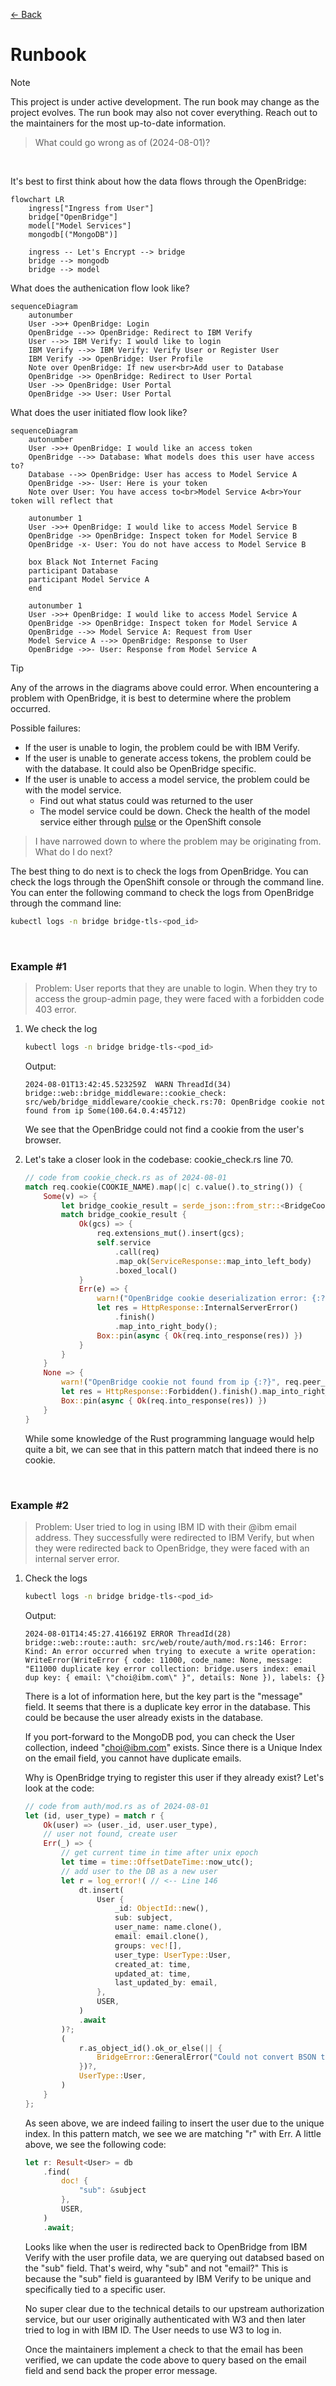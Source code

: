 [&#8592; Back](../#bridge)

# Runbook

> [!NOTE]
> This project is under active development. The run book may change as the project evolves. The run book may also not cover everything. Reach out to the maintainers for the most up-to-date information.

> What could go wrong as of (2024-08-01)?

<br>

It's best to first think about how the data flows through the OpenBridge:

```mermaid
flowchart LR
	ingress["Ingress from User"]
	bridge["OpenBridge"]
	model["Model Services"]
	mongodb[("MongoDB")]

	ingress -- Let's Encrypt --> bridge
	bridge --> mongodb
	bridge --> model
```

What does the authenication flow look like?

```mermaid
sequenceDiagram
	autonumber
	User ->>+ OpenBridge: Login
	OpenBridge -->> OpenBridge: Redirect to IBM Verify
	User -->> IBM Verify: I would like to login
	IBM Verify -->> IBM Verify: Verify User or Register User
	IBM Verify ->> OpenBridge: User Profile
	Note over OpenBridge: If new user<br>Add user to Database
	OpenBridge ->> OpenBridge: Redirect to User Portal
	User ->> OpenBridge: User Portal
	OpenBridge ->> User: User Portal
```

What does the user initiated flow look like?

```mermaid
sequenceDiagram
	autonumber
	User ->>+ OpenBridge: I would like an access token
	OpenBridge -->> Database: What models does this user have access to?
	Database -->> OpenBridge: User has access to Model Service A
	OpenBridge ->>- User: Here is your token
	Note over User: You have access to<br>Model Service A<br>Your token will reflect that

	autonumber 1
	User ->>+ OpenBridge: I would like to access Model Service B
	OpenBridge ->> OpenBridge: Inspect token for Model Service B
	OpenBridge -x- User: You do not have access to Model Service B

	box Black Not Internet Facing
	participant Database
	participant Model Service A
	end

	autonumber 1
	User ->>+ OpenBridge: I would like to access Model Service A
	OpenBridge ->> OpenBridge: Inspect token for Model Service A
	OpenBridge -->> Model Service A: Request from User
	Model Service A -->> OpenBridge: Response to User
	OpenBridge ->>- User: Response from Model Service A
```

> [!TIP]
> Any of the arrows in the diagrams above could error. When encountering a problem with OpenBridge, it is best to determine where the problem occurred.
>
> Possible failures:
>
> -   If the user is unable to login, the problem could be with IBM Verify.
> -   If the user is unable to generate access tokens, the problem could be with the database. It could also be OpenBridge specific.
> -   If the user is unable to access a model service, the problem could be with the model service.
>     -   Find out what status could was returned to the user
>     -   The model service could be down. Check the health of the model service either through [pulse](https://open.accelerator.cafe/pulse) or the OpenShift console

> I have narrowed down to where the problem may be originating from. What do I do next?

The best thing to do next is to check the logs from OpenBridge. You can check the logs through the OpenShift console or through the command line. You can enter the following command to check the logs from OpenBridge through the command line:

```bash
kubectl logs -n bridge bridge-tls-<pod_id>
```

<br>

### Example #1

> Problem: User reports that they are unable to login. When they try to access the group-admin page, they were faced with a forbidden code 403 error.

1. We check the log

    ```bash
    kubectl logs -n bridge bridge-tls-<pod_id>
    ```

    Output:

    ```
    2024-08-01T13:42:45.523259Z  WARN ThreadId(34) bridge::web::bridge_middleware::cookie_check: src/web/bridge_middleware/cookie_check.rs:70: OpenBridge cookie not found from ip Some(100.64.0.4:45712)
    ```

    We see that the OpenBridge could not find a cookie from the user's browser.

2. Let's take a closer look in the codebase: cookie_check.rs line 70.
    ```rust
    // code from cookie_check.rs as of 2024-08-01
    match req.cookie(COOKIE_NAME).map(|c| c.value().to_string()) {
    	Some(v) => {
    		let bridge_cookie_result = serde_json::from_str::<BridgeCookie>(&v);
    		match bridge_cookie_result {
    			Ok(gcs) => {
    				req.extensions_mut().insert(gcs);
    				self.service
    					.call(req)
    					.map_ok(ServiceResponse::map_into_left_body)
    					.boxed_local()
    			}
    			Err(e) => {
    				warn!("OpenBridge cookie deserialization error: {:?}", e);
    				let res = HttpResponse::InternalServerError()
    					.finish()
    					.map_into_right_body();
    				Box::pin(async { Ok(req.into_response(res)) })
    			}
    		}
    	}
    	None => {
    		warn!("OpenBridge cookie not found from ip {:?}", req.peer_addr()); // <-- Line 70
    		let res = HttpResponse::Forbidden().finish().map_into_right_body();
    		Box::pin(async { Ok(req.into_response(res)) })
    	}
    }
    ```
    While some knowledge of the Rust programming language would help quite a bit, we can see that in this pattern match that indeed there is no cookie.

<br>

### Example #2

> Problem: User tried to log in using IBM ID with their @ibm email address. They successfully were redirected to IBM Verify, but when they were redirected back to OpenBridge, they were faced with an internal server error.

1. Check the logs

    ```bash
    kubectl logs -n bridge bridge-tls-<pod_id>
    ```

    Output:

    ```
    2024-08-01T14:45:27.416619Z ERROR ThreadId(28) bridge::web::route::auth: src/web/route/auth/mod.rs:146: Error: Kind: An error occurred when trying to execute a write operation: WriteError(WriteError { code: 11000, code_name: None, message: "E11000 duplicate key error collection: bridge.users index: email dup key: { email: \"choi@ibm.com\" }", details: None }), labels: {}
    ```

    There is a lot of information here, but the key part is the "message" field. It seems that there is a duplicate key error in the database. This could be because the user already exists in the database.

    If you port-forward to the MongoDB pod, you can check the User collection, indeed "choi@ibm.com" exists. Since there is a Unique Index on the email field, you cannot have duplicate emails.

    Why is OpenBridge trying to register this user if they already exist? Let's look at the code:

    ```rust
    // code from auth/mod.rs as of 2024-08-01
    let (id, user_type) = match r {
    	Ok(user) => (user._id, user.user_type),
    	// user not found, create user
    	Err(_) => {
    		// get current time in time after unix epoch
    		let time = time::OffsetDateTime::now_utc();
    		// add user to the DB as a new user
    		let r = log_error!( // <-- Line 146
    			dt.insert(
    				User {
    					_id: ObjectId::new(),
    					sub: subject,
    					user_name: name.clone(),
    					email: email.clone(),
    					groups: vec![],
    					user_type: UserType::User,
    					created_at: time,
    					updated_at: time,
    					last_updated_by: email,
    				},
    				USER,
    			)
    			.await
    		)?;
    		(
    			r.as_object_id().ok_or_else(|| {
    				BridgeError::GeneralError("Could not convert BSON to objectid".to_string())
    			})?,
    			UserType::User,
    		)
    	}
    };

    ```

    As seen above, we are indeed failing to insert the user due to the unique index. In this pattern match, we see we are matching "r" with Err. A little above, we see the following code:

    ```rust
    let r: Result<User> = db
    	.find(
    		doc! {
    			"sub": &subject
    		},
    		USER,
    	)
    	.await;
    ```

    Looks like when the user is redirected back to OpenBridge from IBM Verify with the user profile data, we are querying out databsed based on the "sub" field. That's weird, why "sub" and not "email?" This is because the "sub" field is guaranteed by IBM Verify to be unique and specifically tied to a specific user.

    No super clear due to the technical details to our upstream authorization service, but our user originally authenticated with W3 and then later tried to log in with IBM ID. The User needs to use W3 to log in.

    Once the maintainers implement a check to that the email has been verified, we can update the code above to query based on the email field and send back the proper error message.
